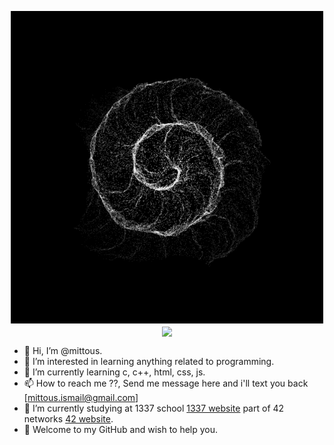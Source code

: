 
</p>
  <p align= "center">
    <img src ="https://github.com/mittous/mittous/blob/main/87d3df2d5e7d37283e0e56b32d55a8a2.gif">
    <a href="https://github.com/mittous?tab=repositories](https://github.com/mittous?tab=repositories">
    <img align="center" src="https://github-readme-stats.vercel.app/api/top-langs/?username=mittous&theme=dark"/>
    </a>
  </p>
</p>


- 👋 Hi, I’m @mittous.
- 👀 I’m interested in learning anything related to programming.
- 🌱 I’m currently learning c, c++, html, css, js.
- 📫 How to reach me ??, Send me message here and i'll text you back [mittous.ismail@gmail.com]
- 🏫 I’m currently studying at 1337 school [1337 website](https://1337.ma/en/) part of 42 networks [42 website](https://42.fr/en/network-42/).
- 👐 Welcome to my GitHub and wish to help you.
